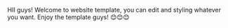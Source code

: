 HII guys! Welcome to website template, you can edit and styling whatever you want. Enjoy the template guys! 😊😊😊
